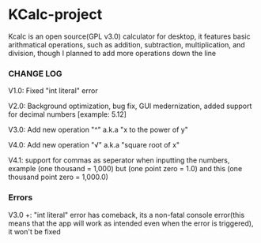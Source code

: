 # KCalc-project
Kcalc is an open source(GPL v3.0) calculator for desktop, it features basic arithmatical operations, such as addition, subtraction, multiplication, and division, though I planned to add more operations down the line 

### CHANGE LOG

V1.0: Fixed "int literal" error

V2.0: Background optimization, bug fix, GUI medernization, added support for decimal numbers [example: 5.12]

V3.0: Add new operation "^" a.k.a "x to the power of y"

V4.0: Add new operation "√" a.k.a "square root of x"

V4.1: support for commas as seperator when inputting the numbers, example (one thousand = 1,000) but (one point zero = 1.0) and this (one thousand point zero = 1,000.0)

### Errors

V3.0 +: "int literal" error has comeback, its a non-fatal console error(this means that the app will work as intended even when the error is triggered), it won't be fixed

